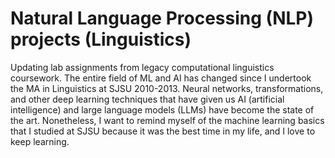 # Natural Language Processing (NLP) projects (Linguistics)
Updating lab assignments from legacy computational linguistics coursework. The entire field of ML and AI has changed since I undertook the MA in Linguistics at SJSU 2010-2013. Neural networks, transformations, and other deep learning techniques that have given us AI (artificial intelligence) and large language models (LLMs) have become the state of the art. Nonetheless, I want to remind myself of the machine learning basics that I studied at SJSU because it was the best time in my life, and I love to keep learning. 
